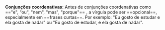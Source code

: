  **Conjunções coordenativas:** Antes de conjunções coordenativas como =="e", "ou", "nem", "mas", "porque"== , a vírgula pode ser ==opcional==, especialmente em ==frases curtas==. Por exemplo: "Eu gosto de estudar e ela gosta de nadar" ou "Eu gosto de estudar, e ela gosta de nadar".
